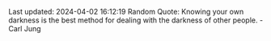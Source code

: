 Last updated: 2024-04-02 16:12:19
Random Quote: Knowing your own darkness is the best method for dealing with the darkness of other people. - Carl Jung